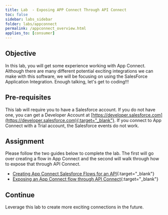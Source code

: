 ```yaml
---
title: Lab  - Exposing APP Connect Through API Connect
toc: false
sidebar: labs_sidebar
folder: labs/appconnect
permalink: /appconnect_overview.html
applies_to: [consumer]
---
```


## Objective

In this lab, you will get some experience working with App Connect.  Although there are many different potential exciting integrations we can make with this software, we will be focusing on using the SalesForce Application Integration.  Enough talking, let's get to coding!!!  

## Pre-requisites

This lab will require you to have a Salesforce account.  If you do not have one, you can get a Developer Account at [https://developer.salesforce.com](https://developer.salesforce.com){:target="_blank"}.  If you connect to App Connect with a Trial account, the Salesforce events do not work. 


## Assignment

Please follow the two guides below to complete the lab.  The first will go over creating a flow in App Connect and the second will walk through how to expose that through API Connect. 

+ [Creating App Connect Salesforce Flows for an API](https://developer.ibm.com/integration/docs/app-connect/tutorials-for-ibm-app-connect/creating-flows-api/){:target="_blank"}
+ [Exposing an App Connect flow through API Connect](https://developer.ibm.com/integration/blog/2017/08/29/exposing-app-connect-flow-api-connect/){:target="_blank"}


## Continue

Leverage this lab to create more exciting connections in the future. 
